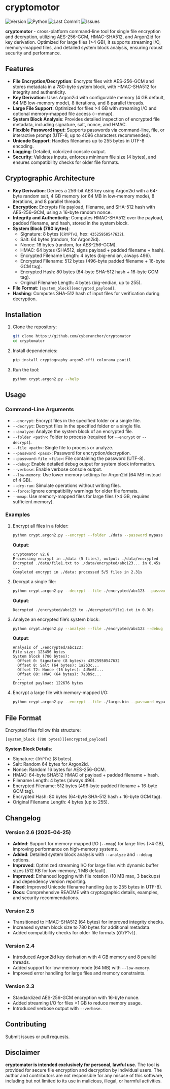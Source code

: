 # cryptomotor

![Version](https://img.shields.io/badge/version-2.6-green)   ![Python](https://img.shields.io/badge/python-3.6%2B-green)   ![Last Commit](https://img.shields.io/github/last-commit/cyberanchor/cryptomator)   ![Issues](https://img.shields.io/github/issues/cyberanchor/cryptomator)

**cryptomotor** - cross-platform command-line tool for single file encryption and decryption, utilizing AES-256-GCM, HMAC-SHA512, and Argon2id for key derivation.
Optimized for large files (>4 GB), it supports streaming I/O, memory-mapped files, and detailed system block analysis, ensuring robust security and performance.

## Features
- **File Encryption/Decryption**: Encrypts files with AES-256-GCM and stores metadata in a 780-byte system block, with HMAC-SHA512 for integrity and authenticity.
- **Key Derivation**: Uses Argon2id with configurable memory (4 GB default, 64 MB low-memory mode), 8 iterations, and 8 parallel threads.
- **Large File Support**: Optimized for files >4 GB with streaming I/O and optional memory-mapped file access (--mmap).
- **System Block Analysis**: Provides detailed inspection of encrypted file metadata, including signature, salt, nonce, and HMAC.
- **Flexible Password Input**: Supports passwords via command-line, file, or interactive prompt (UTF-8, up to 4096 characters recommended).
- **Unicode Support**: Handles filenames up to 255 bytes in UTF-8 encoding.
- **Logging**: Detailed, colorized console output.
- **Security**: Validates inputs, enforces minimum file size (4 bytes), and ensures compatibility checks for older file formats.

## Cryptographic Architecture
- **Key Derivation**: Derives a 256-bit AES key using Argon2id with a 64-byte random salt, 4 GB memory (or 64 MB in low-memory mode), 8 iterations, and 8 parallel threads.
- **Encryption**: Encrypts file payload, filename, and SHA-512 hash with AES-256-GCM, using a 16-byte random nonce.
- **Integrity and Authenticity**: Computes HMAC-SHA512 over the payload, padded filename, and hash, stored in the system block.
- **System Block (780 bytes)**:
  - Signature: 8 bytes (`CRYPTv2`, hex: `43525950547632`).
  - Salt: 64 bytes (random, for Argon2id).
  - Nonce: 16 bytes (random, for AES-256-GCM).
  - HMAC: 64 bytes (SHA512, signs payload + padded filename + hash).
  - Encrypted Filename Length: 4 bytes (big-endian, always 496).
  - Encrypted Filename: 512 bytes (496-byte padded filename + 16-byte GCM tag).
  - Encrypted Hash: 80 bytes (64-byte SHA-512 hash + 16-byte GCM tag).
  - Original Filename Length: 4 bytes (big-endian, up to 255).
- **File Format**: `[system_block][encrypted_payload]`.
- **Hashing**: Computes SHA-512 hash of input files for verification during decryption.

## Installation
1. Clone the repository:
   ```bash
   git clone https://github.com/cyberanchor/cryptomator
   cd cryptomator
   ```
2. Install dependencies:
   ```bash
   pip install cryptography argon2-cffi colorama psutil
   ```
3. Run the tool:
   ```bash
   python crypt.argon2.py --help
   ```

## Usage
### Command-Line Arguments
- `--encrypt`: Encrypt files in the specified folder or a single file.
- `--decrypt`: Decrypt files in the specified folder or a single file.
- `--analyze`: Analyze the system block of an encrypted file.
- `--folder <path>`: Folder to process (required for `--encrypt` or `--decrypt`).
- `--file <path>`: Single file to process or analyze.
- `--password <pass>`: Password for encryption/decryption.
- `--password-file <file>`: File containing the password (UTF-8).
- `--debug`: Enable detailed debug output for system block information.
- `--verbose`: Enable verbose console output.
- `--low-memory`: Use lower memory settings for Argon2id (64 MB instead of 4 GB).
- `--dry-run`: Simulate operations without writing files.
- `--force`: Ignore compatibility warnings for older file formats.
- `--mmap`: Use memory-mapped files for large files (>4 GB, requires sufficient memory).

### Examples
1. Encrypt all files in a folder:
   ```bash
   python crypt.argon2.py --encrypt --folder ./data --password mypass --verbose
   ```
   **Output**:
   ```
   cryptomator v2.6
   Processing encrypt in ./data (5 files), output: ./data/encrypted
   Encrypted ./data/file1.txt to ./data/encrypted/abc123... in 0.45s
   ...
   Completed encrypt in ./data: processed 5/5 files in 2.31s
   ```

2. Decrypt a single file:
   ```bash
   python crypt.argon2.py --decrypt --file ./encrypted/abc123 --password-file ./pass.txt
   ```
   **Output**:
   ```
   Decrypted ./encrypted/abc123 to ./decrypted/file1.txt in 0.38s
   ```

3. Analyze an encrypted file’s system block:
   ```bash
   python crypt.argon2.py --analyze --file ./encrypted/abc123 --debug
   ```
   **Output**:
   ```
   Analysis of ./encrypted/abc123:
   File size: 123456 bytes
   System block (780 bytes):
     Offset 0: Signature (8 bytes): 43525950547632
     Offset 8: Salt (64 bytes): 1a2b3c...
     Offset 72: Nonce (16 bytes): 4d5e6f...
     Offset 88: HMAC (64 bytes): 7a8b9c...
     ...
   Encrypted payload: 122676 bytes
   ```

4. Encrypt a large file with memory-mapped I/O:
   ```bash
   python crypt.argon2.py --encrypt --file ./large.bin --password mypass --mmap
   ```

## File Format
Encrypted files follow this structure:
```
[system_block (780 bytes)][encrypted_payload]
```
**System Block Details**:
- Signature: `CRYPTv2` (8 bytes).
- Salt: Random 64 bytes for Argon2id.
- Nonce: Random 16 bytes for AES-256-GCM.
- HMAC: 64-byte SHA512 HMAC of payload + padded filename + hash.
- Filename Length: 4 bytes (always 496).
- Encrypted Filename: 512 bytes (496-byte padded filename + 16-byte GCM tag).
- Encrypted Hash: 80 bytes (64-byte SHA-512 hash + 16-byte GCM tag).
- Original Filename Length: 4 bytes (up to 255).

## Changelog
### Version 2.6 (2025-04-25)
- **Added**: Support for memory-mapped I/O (`--mmap`) for large files (>4 GB), improving performance on high-memory systems.
- **Added**: Detailed system block analysis with `--analyze` and `--debug` options.
- **Improved**: Optimized streaming I/O for large files with dynamic buffer sizes (512 KB for low-memory, 1 MB default).
- **Improved**: Enhanced logging with file rotation (10 MB max, 3 backups) and dependency version reporting.
- **Fixed**: Improved Unicode filename handling (up to 255 bytes in UTF-8).
- **Docs**: Comprehensive README with cryptographic details, examples, and security recommendations.

### Version 2.5
- Transitioned to HMAC-SHA512 (64 bytes) for improved integrity checks.
- Increased system block size to 780 bytes for additional metadata.
- Added compatibility checks for older file formats (`CRYPTv1`).

### Version 2.4
- Introduced Argon2id key derivation with 4 GB memory and 8 parallel threads.
- Added support for low-memory mode (64 MB) with `--low-memory`.
- Improved error handling for large files and memory constraints.

### Version 2.3
- Standardized AES-256-GCM encryption with 16-byte nonce.
- Added streaming I/O for files >1 GB to reduce memory usage.
- Introduced verbose output with `--verbose`.

## Contributing
Submit issues or pull requests.

## Disclaimer
**cryptomator is intended exclusively for personal, lawful use.** The tool is provided for secure file encryption and decryption by individual users. The author and contributors are not responsible for any misuse of this software, including but not limited to its use in malicious, illegal, or harmful activities.
